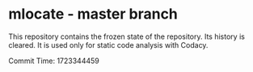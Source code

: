 # mlocate - master branch

This repository contains the frozen state of the repository.
Its history is cleared. It is used only for static code
analysis with Codacy.

Commit Time: 1723344459